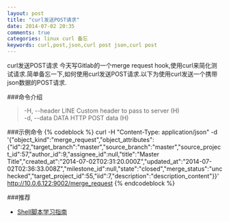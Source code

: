 ```yaml
---
layout: post
title: "curl发送POST请求"
date: 2014-07-02 20:35
comments: true
categories: linux curl 备忘 
keywords: curl,post,json,curl post json,curl post
---
```

curl发送POST请求
今天写Gitlab的一个merge request hook,使用curl来简化测试请求.简单备忘一下,如何使用curl发送POST请求.以下为使用curl发送一个携带json数据的POST请求.
<!--more-->

###命令介绍
>-H, --header LINE   Custom header to pass to server (H)  
>-d, --data DATA     HTTP POST data (H)

###示例命令
{% codeblock %}
curl -H "Content-Type: application/json" -d '{"object_kind":"merge_request","object_attributes":{"id":22,"target_branch":"master","source_branch":"master","source_project_id":57,"author_id":9,"assignee_id":null,"title":"Master Title","created_at":"2014-07-02T02:31:20.000Z","updated_at":"2014-07-02T02:36:33.008Z","milestone_id":null,"state":"closed","merge_status":"unchecked","target_project_id":55,"iid":7,"description":"description_content"}}' http://10.0.6.122:9002/merge_request 
{% endcodeblock %}

###推荐
  * <a href="http://www.amazon.cn/gp/product/B002A2LQR2/ref=as_li_tf_tl?ie=UTF8&camp=536&creative=3200&creativeASIN=B002A2LQR2&linkCode=as2&tag=droidyue-23">Shell脚本学习指南</a><img src="http://ir-cn.amazon-adsystem.com/e/ir?t=droidyue-23&l=as2&o=28&a=B002A2LQR2" width="1" height="1" border="0" alt="" style="border:none !important; margin:0px !important;" />

